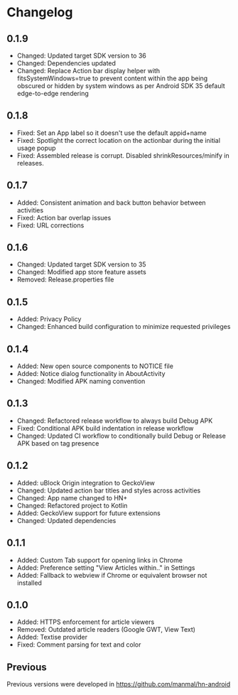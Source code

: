 # Changelog

## 0.1.9
- Changed: Updated target SDK version to 36
- Changed: Dependencies updated
- Changed: Replace Action bar display helper with fitsSystemWindows=true to prevent content within the app being obscured or hidden by system windows as per Android SDK 35 default edge-to-edge rendering

## 0.1.8
- Fixed: Set an App label so it doesn't use the default appid+name
- Fixed: Spotlight the correct location on the actionbar during the initial usage popup
- Fixed: Assembled release is corrupt. Disabled shrinkResources/minify in releases.

## 0.1.7
- Added: Consistent animation and back button behavior between activities
- Fixed: Action bar overlap issues
- Fixed: URL corrections

## 0.1.6
- Changed: Updated target SDK version to 35
- Changed: Modified app store feature assets
- Removed: Release.properties file

## 0.1.5
- Added: Privacy Policy
- Changed: Enhanced build configuration to minimize requested privileges

## 0.1.4
- Added: New open source components to NOTICE file
- Added: Notice dialog functionality in AboutActivity
- Changed: Modified APK naming convention

## 0.1.3
- Changed: Refactored release workflow to always build Debug APK
- Fixed: Conditional APK build indentation in release workflow
- Changed: Updated CI workflow to conditionally build Debug or Release APK based on tag presence

## 0.1.2
- Added: uBlock Origin integration to GeckoView
- Changed: Updated action bar titles and styles across activities
- Changed: App name changed to HN+
- Changed: Refactored project to Kotlin
- Added: GeckoView support for future extensions
- Changed: Updated dependencies

## 0.1.1
- Added: Custom Tab support for opening links in Chrome
- Added: Preference setting "View Articles within.." in Settings
- Added: Fallback to webview if Chrome or equivalent browser not installed

## 0.1.0
- Added: HTTPS enforcement for article viewers
- Removed: Outdated article readers (Google GWT, View Text)
- Added: Textise provider
- Fixed: Comment parsing for text and color

## Previous
Previous versions were developed in https://github.com/manmal/hn-android